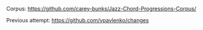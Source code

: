 Corpus: https://github.com/carey-bunks/Jazz-Chord-Progressions-Corpus/

Previous attempt: https://github.com/vpavlenko/changes
